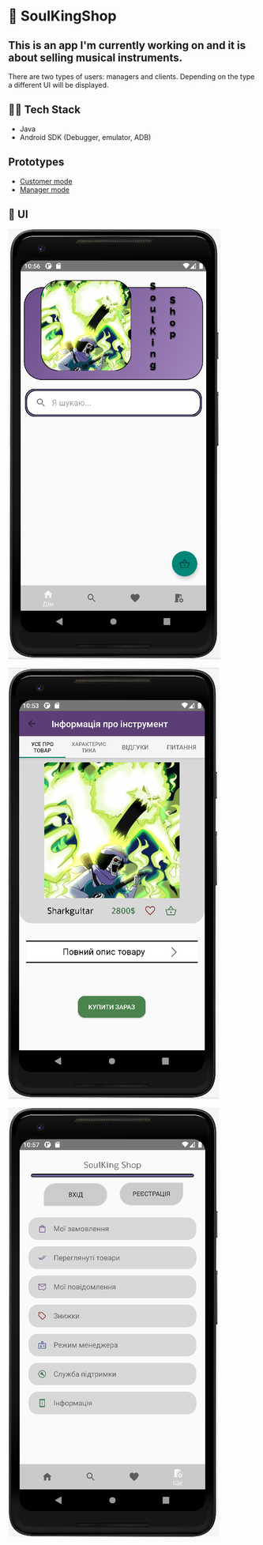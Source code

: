 # 🎸 SoulKingShop
## This is an app I'm currently working on and it is about selling musical instruments. 
There are two types of users: managers and clients. Depending on the type a different UI will be displayed.

## 👨‍💻 Tech Stack
* Java
* Android SDK (Debugger, emulator, ADB)

## Prototypes
* [Customer mode](https://www.figma.com/proto/fjr0DbynXCJFBPwtsVyRN4/SoulKing-Shop?node-id=1%3A92&starting-point-node-id=1%3A92)
* [Manager mode](https://www.figma.com/proto/fjr0DbynXCJFBPwtsVyRN4/SoulKing-Shop?node-id=73%3A423&starting-point-node-id=73%3A423)

## 📱 UI
![](home_page.png)

![](instrument_information.png)

![](more_page.png) 
